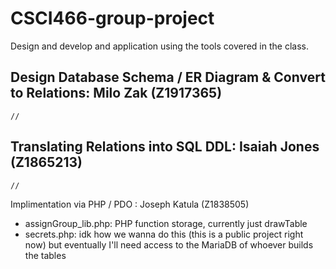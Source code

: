 # CSCI466-group-project
Design and develop and application using the tools covered in the class.

Design Database Schema / ER Diagram & Convert to Relations: Milo Zak (Z1917365)
-
    //
    
Translating Relations into SQL DDL: Isaiah Jones (Z1865213)
-
    //

Implimentation via PHP / PDO : Joseph Katula (Z1838505)
- assignGroup_lib.php:
    PHP function storage, currently just drawTable
- secrets.php:
    idk how we wanna do this (this is a public project right now) but eventually I'll need access to the MariaDB of whoever builds the tables
